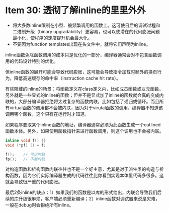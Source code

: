 # Item 30: 透彻了解inline的里里外外

* 将大多数inline限制在小型、被频繁调用的函数上。这可使日后的调试过程和二进制升级（binary upgradability）更容易，也可以使潜在的代码膨胀问题最小化，使程序的速度提升机会最大化。
* 不要因为function templates出现在头文件中，就将它们声明为inline。

inline函数免除函数调用的成本只是优化的一部分，编译器通常会对不包含函数调用的代码设计特别的优化。

但inline函数的展开可能会导致代码膨胀，这可能会导致指令加载时额外的换页行为，降低高速缓存的命中率（instruction cache hit rate）。

有些隐藏的inline的场景：将函数定义在class定义内，比如成员函数或友元函数。另外就是一些显式的inline的函数；但并不是显式加了inline的函数就会真的变成内联的，大部分编译器拒绝将太过复杂的函数内联，比如包括了递归或循环。而且所有virtual函数的调用都不会被内联，因为对于virutal函数的调用，编译器不知道该调用哪个函数，这个只有在运行时才知道。

如果程序要取某个inline函数的地址，编译器通常必须为此函数生成一个outlined函数本体。另外，如果使用函数指针来进行函数调用，则这个调用也不会被内联。

```cpp
inline void f() {}
void (*pf) () = f;

f();    // 可以内联
fp();   // 不被内联
```

对构造函数和析构函数内联往往也不是一个好主意，尤其是对于派生类的构造与析构函数，因为它们实际编译器生成的代码往往比你看到实现本体里代码多很多。这就会导致很严重的代码膨胀。

最后2条inline的缺点：1）如果我们的函数是以库的形式给出，内联会导致我们后续的库升级很麻烦，客户端必须重新编译；2）inline函数对调试器来说是灾难，一般在debug时会拒绝所有inline。




